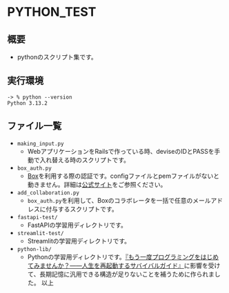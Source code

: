 # PYTHON_TEST

## 概要

- pythonのスクリプト集です。

## 実行環境

```shell
-> % python --version
Python 3.13.2
```

## ファイル一覧

- `making_input.py`
  - WebアプリケーションをRailsで作っている時、deviseのIDとPASSを手動で入れ替える時のスクリプトです。
- `box_auth.py`
  - [Box](https://box.com)を利用する際の認証です。configファイルとpemファイルがないと動きません。詳細は[公式サイト](https://ja.developer.box.com/guides/authentication/jwt/with-sdk/)をご参照ください。
- `add_collaboration.py`
  - `box_auth.py`を利用して、Boxのコラボレータを一括で任意のメールアドレスに付与するスクリプトです。
- `fastapi-test/`
  - FastAPIの学習用ディレクトリです。
- `streamlit-test/`
  - Streamlitの学習用ディレクトリです。
- `python-lib/`
  - Pythonの学習用ディレクトリです。[『もう一度プログラミングをはじめてみませんか？――人生を再起動するサバイバルガイド』](https://gihyo.jp/book/2025/978-4-297-14589-7)に影響を受けて、長期記憶に汎用できる構造が足りないことを補うために作られました。
以上
